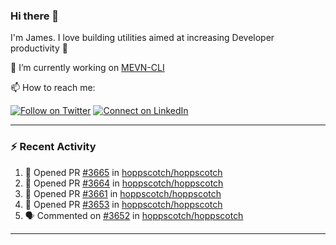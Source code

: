 ### Hi there 👋

I'm James. I love building utilities aimed at increasing Developer productivity :raised_hands: 

🔭 I’m currently working on [MEVN-CLI](https://github.com/madlabsinc/mevn-cli)

📫 How to reach me:

[![Follow on Twitter](https://img.shields.io/badge/--twitter?label=Twitter&logo=Twitter&style=social)](https://twitter.com/james_madhacks) [![Connect on LinkedIn](https://img.shields.io/badge/--linkedin?label=LinkedIn&logo=LinkedIn&style=social)](https://www.linkedin.com/in/jamesgeorge007)

---

### :zap: Recent Activity

<!--START_SECTION:activity-->
1. 💪 Opened PR [#3665](https://github.com/hoppscotch/hoppscotch/pull/3665) in [hoppscotch/hoppscotch](https://github.com/hoppscotch/hoppscotch)
2. 💪 Opened PR [#3664](https://github.com/hoppscotch/hoppscotch/pull/3664) in [hoppscotch/hoppscotch](https://github.com/hoppscotch/hoppscotch)
3. 💪 Opened PR [#3661](https://github.com/hoppscotch/hoppscotch/pull/3661) in [hoppscotch/hoppscotch](https://github.com/hoppscotch/hoppscotch)
4. 💪 Opened PR [#3653](https://github.com/hoppscotch/hoppscotch/pull/3653) in [hoppscotch/hoppscotch](https://github.com/hoppscotch/hoppscotch)
5. 🗣 Commented on [#3652](https://github.com/hoppscotch/hoppscotch/pull/3652#issuecomment-1855967078) in [hoppscotch/hoppscotch](https://github.com/hoppscotch/hoppscotch)
<!--END_SECTION:activity-->

---

<!--
**jamesgeorge007/jamesgeorge007** is a ✨ _special_ ✨ repository because its `README.md` (this file) appears on your GitHub profile.

Here are some ideas to get you started:

- 🌱 I’m currently learning ...
- 👯 I’m looking to collaborate on ...
- 🤔 I’m looking for help with ...
- 💬 Ask me about ...
- 😄 Pronouns: ...
- ⚡ Fun fact: ...
-->

